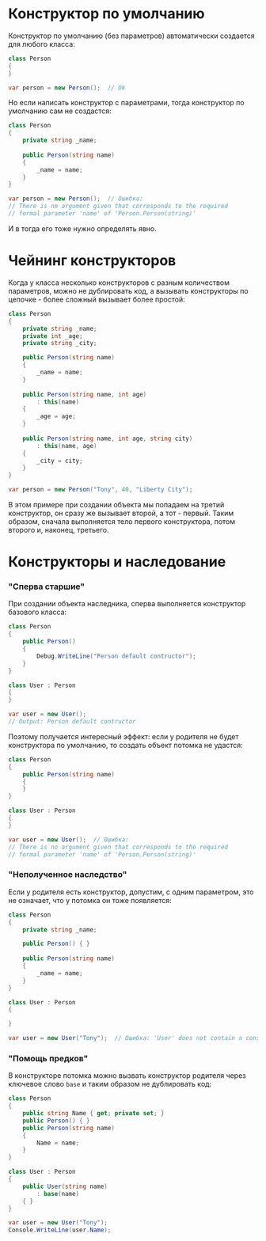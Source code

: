 # Конструктор по умолчанию

Конструктор по умолчанию (без параметров) автоматически создается для любого класса:

```c#
class Person
{
}

var person = new Person();  // Ok
```

Но если написать конструктор с параметрами, тогда конструктор по умолчанию сам не создастся:

```c#
class Person
{
    private string _name;
    
    public Person(string name)
    {
        _name = name;
    }
}

var person = new Person();  // Ошибка: 
// There is no argument given that corresponds to the required 
// formal parameter 'name' of 'Person.Person(string)'
```

И в тогда его тоже нужно определять явно.



# Чейнинг конструкторов

Когда у класса несколько конструкторов с разным количеством параметров, можно не дублировать код, а вызывать конструкторы по цепочке - более сложный вызывает более простой:

```c#
class Person
{
    private string _name;
    private int _age;
    private string _city;

    public Person(string name)
    {
        _name = name;
    }
    
    public Person(string name, int age)
        : this(name)
    {
        _age = age;
    }
    
    public Person(string name, int age, string city)
        : this(name, age)
    {
        _city = city;
    }
}

var person = new Person("Tony", 40, "Liberty City");
```

В этом примере при создании объекта мы попадаем на третий конструктор, он сразу же вызывает второй, а тот - первый. Таким образом, сначала выполняется тело первого конструктора, потом второго и, наконец, третьего.



# Конструкторы и наследование

### "Сперва старшие"

При создании объекта наследника, сперва выполняется конструктор базового класса:

```c#
class Person
{
    public Person()
    {
        Debug.WriteLine("Person default contructor");
    }
}

class User : Person
{
}

var user = new User();  
// Output: Person default contructor
```

Поэтому получается интересный эффект: если у родителя не будет конструктора по умолчанию, то создать объект потомка не удастся:

```c#
class Person
{
    public Person(string name)
    {
    }
}

class User : Person
{
}

var user = new User();  // Ошибка: 
// There is no argument given that corresponds to the required 
// formal parameter 'name' of 'Person.Person(string)'
```



### "Неполученное наследство"

Если у родителя есть конструктор, допустим, с одним параметром, это не означает, что у потомка он тоже появляется:

```c#
class Person
{
    private string _name;

    public Person() { }
    
    public Person(string name)
    {
        _name = name;
    }
}

class User : Person
{

}

var user = new User("Tony");  // Ошибка: 'User' does not contain a constructor that takes 1 arguments
```



### "Помощь предков"

В конструкторе потомка можно вызвать конструктор родителя через ключевое слово `base` и таким образом не дублировать код:

```c#
class Person
{
    public string Name { get; private set; }
    public Person() { }
    public Person(string name)
    {
        Name = name;
    }
}

class User : Person
{
    public User(string name) 
        : base(name)
    { }
}

var user = new User("Tony");
Console.WriteLine(user.Name);
```

